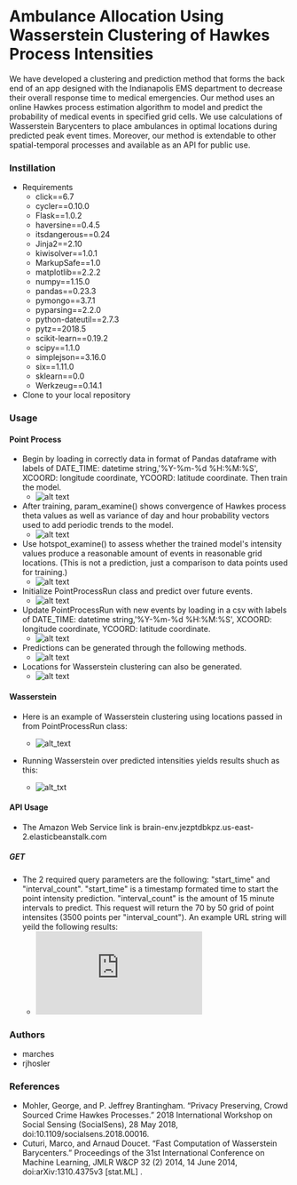 # Ambulance Allocation Using Wasserstein Clustering of Hawkes Process Intensities
We have developed a clustering and prediction method that forms the back end of an app designed with the Indianapolis EMS department to decrease their overall response time to medical emergencies. Our method uses an online Hawkes process estimation algorithm to model and predict the probability of medical events in specified grid cells. We use calculations of Wasserstein Barycenters to place ambulances in optimal locations during predicted peak event times. Moreover, our method is extendable to other spatial-temporal processes and available as an API for public use. 

### Instillation
* Requirements
   * click==6.7
   * cycler==0.10.0
   * Flask==1.0.2
   * haversine==0.4.5
   * itsdangerous==0.24
   * Jinja2==2.10
   * kiwisolver==1.0.1
   * MarkupSafe==1.0
   * matplotlib==2.2.2
   * numpy==1.15.0
   * pandas==0.23.3
   * pymongo==3.7.1
   * pyparsing==2.2.0
   * python-dateutil==2.7.3
   * pytz==2018.5
   * scikit-learn==0.19.2
   * scipy==1.1.0
   * simplejson==3.16.0
   * six==1.11.0
   * sklearn==0.0
   * Werkzeug==0.14.1
* Clone to your local repository

### Usage
#### Point Process
* Begin by loading in correctly data in format of Pandas dataframe with labels of DATE_TIME: datetime string,'%Y-%m-%d %H:%M:%S', XCOORD: longitude coordinate, YCOORD: latitude coordinate. Then train the model.
    * ![alt text](https://github.com/rjhosler/IUPUI-REU/blob/repository_images/load_train.png )
* After training, param_examine() shows convergence of Hawkes process theta values as well as variance of day and hour probability vectors used to add periodic trends to the model.
    * ![alt text](https://github.com/rjhosler/IUPUI-REU/blob/repository_images/examine.png )
* Use hotspot_examine() to assess whether the trained model's intensity values produce a reasonable amount of events in reasonable grid locations. (This is not a prediction, just a comparison to data points used for training.)
   * ![alt text](https://github.com/rjhosler/IUPUI-REU/blob/repository_images/hotspots.png )
* Initialize PointProcessRun class and predict over future events.
   * ![alt text](https://github.com/rjhosler/IUPUI-REU/blob/repository_images/testpredict.png )
* Update PointProcessRun with new events by loading in a csv with labels of DATE_TIME: datetime string,'%Y-%m-%d %H:%M:%S', XCOORD: longitude coordinate, YCOORD: latitude coordinate.
   * ![alt text](https://github.com/rjhosler/IUPUI-REU/blob/repository_images/update_csv.png )
* Predictions can be generated through the following methods.
   * ![alt text](https://github.com/rjhosler/IUPUI-REU/blob/repository_images/ex.png )
* Locations for Wasserstein clustering can also be generated.
   * ![alt text](https://github.com/rjhosler/IUPUI-REU/blob/repository_images/locs_for_wasserstein.png )

#### Wasserstein
* Here is an example of Wasserstein clustering using locations passed in from PointProcessRun class: 
   * ![alt_text](https://github.com/rjhosler/IUPUI-REU/blob/repository_images/wasser.png )

* Running Wasserstein over predicted intensities yields results shuch as this:
   * ![alt_txt](https://github.com/rjhosler/IUPUI-REU/blob/repository_images/wasserstein_graph.png )
   
#### API Usage
* The Amazon Web Service link is brain-env.jezptdbkpz.us-east-2.elasticbeanstalk.com 
##### GET
* The 2 required query parameters are the following: "start_time" and "interval_count". "start_time" is a timestamp formated time to start the point intensity prediction. "interval_count" is the amount of 15 minute intervals to predict. This request will return the 70 by 50 grid of point intensites (3500 points per "interval_count"). An example URL string will yeild the following results:
   * ![alt_txt](https://github.com/rjhosler/IUPUI-REU/blob/repository_images/GET.json )

### Authors
* marches
* rjhosler

### References
* Mohler, George, and P. Jeffrey Brantingham. “Privacy Preserving, Crowd Sourced Crime Hawkes Processes.” 2018 International Workshop on Social Sensing (SocialSens), 28 May 2018, doi:10.1109/socialsens.2018.00016.
* Cuturi, Marco, and Arnaud Doucet. “Fast Computation of Wasserstein Barycenters.” Proceedings of the 31st International Conference on Machine Learning, JMLR W&CP 32 (2) 2014, 14 June 2014, doi:arXiv:1310.4375v3 [stat.ML] . 
